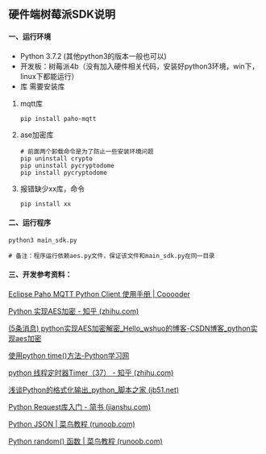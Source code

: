 ## 硬件端树莓派SDK说明

#### 一、运行环境
- Python 3.7.2 (其他python3的版本一般也可以)
- 开发板：树莓派4b（没有加入硬件相关代码，安装好python3环境，win下，linux下都能运行）
- 库 需要安装库

1. mqtt库
   
   ```
   pip install paho-mqtt
   ```
   
2. ase加密库

   ```
   # 前面两个卸载命令是为了防止一些安装环境问题
   pip uninstall crypto
   pip uninstall pycryptodome 
   pip install pycryptodome
   ```


3. 报错缺少xx库，命令

   ```
   pip install xx
   ```


#### 二、运行程序

```
python3 main_sdk.py

# 备注：程序运行依赖aes.py文件，保证该文件和main_sdk.py在同一目录
```



#### 三、开发参考资料：

[Eclipse Paho MQTT Python Client 使用手册 | Cooooder](https://www.cooooder.com/archives/20210303)

[Python 实现AES加密 - 知乎 (zhihu.com)](https://zhuanlan.zhihu.com/p/261694311)

[(5条消息) python实现AES加密解密_Hello_wshuo的博客-CSDN博客_python实现aes加密](https://blog.csdn.net/chouzhou9701/article/details/122019967)

[使用python time()方法-Python学习网](http://www.py.cn/jishu/jichu/20424.html)

[python 线程定时器Timer（37） - 知乎 (zhihu.com)](https://zhuanlan.zhihu.com/p/91412537)

[浅谈Python的格式化输出_python_脚本之家 (jb51.net)](https://www.jb51.net/article/225609.htm)

[Python Request库入门 - 简书 (jianshu.com)](https://www.jianshu.com/p/d78982126318)

[Python JSON | 菜鸟教程 (runoob.com)](https://www.runoob.com/python/python-json.html)

[Python random() 函数 | 菜鸟教程 (runoob.com)](https://www.runoob.com/python/func-number-random.html)




